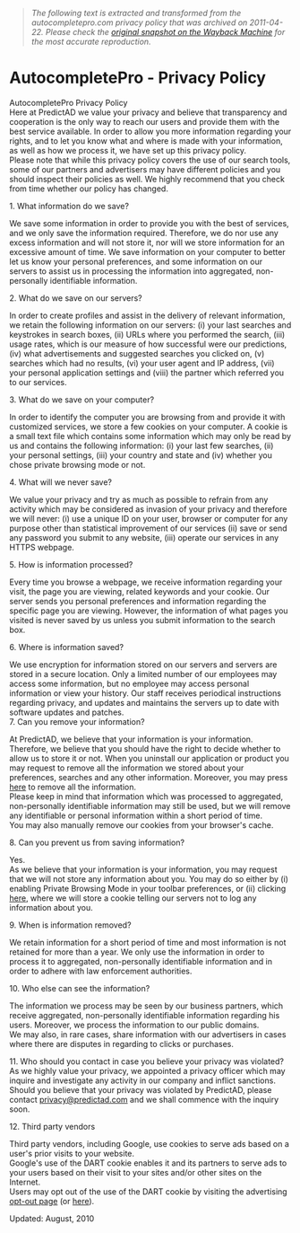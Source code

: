 > *The following text is extracted and transformed from the autocompletepro.com privacy policy that was archived on 2011-04-22. Please check the [original snapshot on the Wayback Machine](https://web.archive.org/web/20110422114609id_/http%3A//autocompletepro.com/privacypolicy.aspx) for the most accurate reproduction.*

# AutocompletePro - Privacy Policy

AutocompletePro Privacy Policy   
Here at PredictAD we value your privacy and believe that transparency and cooperation is the only way to reach our users and provide them with the best service available. In order to allow you more information regarding your rights, and to let you know what and where is made with your information, as well as how we process it, we have set up this privacy policy.  
Please note that while this privacy policy covers the use of our search tools, some of our partners and advertisers may have different policies and you should inspect their policies as well. We highly recommend that you check from time whether our policy has changed. 

1\. What information do we save? 

We save some information in order to provide you with the best of services, and we only save the information required. Therefore, we do nor use any excess information and will not store it, nor will we store information for an excessive amount of time. We save information on your computer to better let us know your personal preferences, and some information on our servers to assist us in processing the information into aggregated, non-personally identifiable information. 

2\. What do we save on our servers?

In order to create profiles and assist in the delivery of relevant information, we retain the following information on our servers: (i) your last searches and keystrokes in search boxes, (ii) URLs where you performed the search, (iii) usage rates, which is our measure of how successful were our predictions, (iv) what advertisements and suggested searches you clicked on, (v) searches which had no results, (vi) your user agent and IP address, (vii) your personal application settings and (viii) the partner which referred you to our services. 

3\. What do we save on your computer? 

In order to identify the computer you are browsing from and provide it with customized services, we store a few cookies on your computer. A cookie is a small text file which contains some information which may only be read by us and contains the following information: (i) your last few searches, (ii) your personal settings, (iii) your country and state and (iv) whether you chose private browsing mode or not.

4\. What will we never save? 

We value your privacy and try as much as possible to refrain from any activity which may be considered as invasion of your privacy and therefore we will never: (i) use a unique ID on your user, browser or computer for any purpose other than statistical improvement of our services (ii) save or send any password you submit to any website, (iii) operate our services in any HTTPS webpage.

5\. How is information processed? 

Every time you browse a webpage, we receive information regarding your visit, the page you are viewing, related keywords and your cookie. Our server sends you personal preferences and information regarding the specific page you are viewing. However, the information of what pages you visited is never saved by us unless you submit information to the search box. 

6\. Where is information saved? 

We use encryption for information stored on our servers and servers are stored in a secure location. Only a limited number of our employees may access some information, but no employee may access personal information or view your history. Our staff receives periodical instructions regarding privacy, and updates and maintains the servers up to date with software updates and patches.   
7\. Can you remove your information? 

At PredictAD, we believe that your information is your information. Therefore, we believe that you should have the right to decide whether to allow us to store it or not. When you uninstall our application or product you may request to remove all the information we stored about your preferences, searches and any other information. Moreover, you may press [here](http://predictad.com/privacy/markForDataDel.aspx) to remove all the information.   
Please keep in mind that information which was processed to aggregated, non-personally identifiable information may still be used, but we will remove any identifiable or personal information within a short period of time.   
You may also manually remove our cookies from your browser's cache. 

8\. Can you prevent us from saving information?

Yes.  
As we believe that your information is your information, you may request that we will not store any information about you. You may do so either by (i) enabling Private Browsing Mode in your toolbar preferences, or (ii) clicking [here](http://predictad.com/privacy/PrivateMode.aspx), where we will store a cookie telling our servers not to log any information about you. 

9\. When is information removed?

We retain information for a short period of time and most information is not retained for more than a year. We only use the information in order to process it to aggregated, non-personally identifiable information and in order to adhere with law enforcement authorities. 

10\. Who else can see the information?

The information we process may be seen by our business partners, which receive aggregated, non-personally identifiable information regarding his users. Moreover, we process the information to our public domains.   
We may also, in rare cases, share information with our advertisers in cases where there are disputes in regarding to clicks or purchases. 

11\. Who should you contact in case you believe your privacy was violated?  
As we highly value your privacy, we appointed a privacy officer which may inquire and investigate any activity in our company and inflict sanctions. Should you believe that your privacy was violated by PredictAD, please contact [privacy@predictad.com](mailto:privacy@predictad.com) and we shall commence with the inquiry soon. 

12\. Third party vendors

Third party vendors, including Google, use cookies to serve ads based on a user's prior visits to your website.  
Google's use of the DART cookie enables it and its partners to serve ads to your users based on their visit to your sites and/or other sites on the Internet.  
Users may opt out of the use of the DART cookie by visiting the advertising [opt-out page](http://www.google.com/privacy_ads.html) (or [here](http://www.networkadvertising.org/managing/opt_out.asp)). 

Updated: August, 2010 
